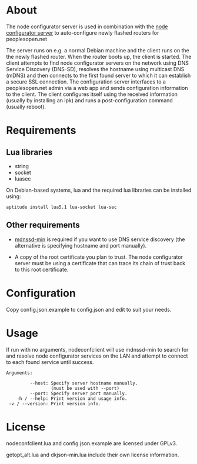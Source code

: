 # About #

The node configurator server is used in combination with the [node configurator server](https://github.com/sudomesh/node-configurator) to auto-configure newly flashed routers for peoplesopen.net

The server runs on e.g. a normal Debian machine and the client runs on the the newly flashed router. When the router boots up, the client is started. The client attempts to find node configurator servers on the network using DNS Service Discovery (DNS-SD), resolves the hostname using multicast DNS (mDNS) and then connects to the first found server to which it can establish a secure SSL connection. The configuration server interfaces to a peoplesopen.net admin via a web app and sends configuration information to the client. The client configures itself using the received information (usually by installing an ipk) and runs a post-configuration command (usually reboot).

# Requirements #

## Lua libraries ##

* string
* socket
* luasec

On Debian-based systems, lua and the required lua libraries can be installed using:

```
aptitude install lua5.1 lua-socket lua-sec
```

## Other requirements ##

* [mdnssd-min](https://github.com/sudomesh/mdnssd-min) is required if you want to use DNS service discovery (the alternative is specifying hostname and port manually).

* A copy of the root certificate you plan to trust. The node configurator server must be using a certificate that can trace its chain of trust back to this root certificate.

# Configuration #

Copy config.json.example to config.json and edit to suit your needs.

# Usage #

If run with no arguments, nodeconfclient will use mdnssd-min to search for and resolve node configurator services on the LAN and attempt to connect to each found service until success.

```
Arguments: 

         --host: Specify server hostname manually.
                 (must be used with --port)
         --port: Specify server port manually.
    -h / --help: Print version and usage info.
 -v / --version: Print version info.

```

# License #

nodeconfclient.lua and config.json.example are licensed under GPLv3. 

getopt_alt.lua and dkjson-min.lua include their own license information.
